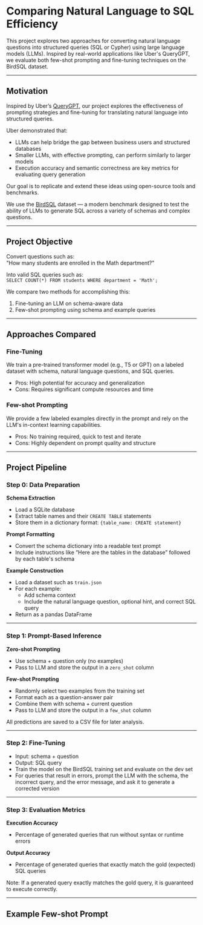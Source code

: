 # Comparing Natural Language to SQL Efficiency

This project explores two approaches for converting natural language questions into structured queries (SQL or Cypher) using large language models (LLMs). Inspired by real-world applications like Uber's QueryGPT, we evaluate both few-shot prompting and fine-tuning techniques on the BirdSQL dataset.

---

## Motivation

Inspired by Uber’s [QueryGPT](https://www.uber.com/blog/query-gpt/), our project explores the effectiveness of prompting strategies and fine-tuning for translating natural language into structured queries.

Uber demonstrated that:
- LLMs can help bridge the gap between business users and structured databases
- Smaller LLMs, with effective prompting, can perform similarly to larger models
- Execution accuracy and semantic correctness are key metrics for evaluating query generation

Our goal is to replicate and extend these ideas using open-source tools and benchmarks.

We use the [BirdSQL](http://bird-bench.github.io/) dataset — a modern benchmark designed to test the ability of LLMs to generate SQL across a variety of schemas and complex questions.

---

## Project Objective

Convert questions such as:  
"How many students are enrolled in the Math department?"  

Into valid SQL queries such as:  
`SELECT COUNT(*) FROM students WHERE department = 'Math';`

We compare two methods for accomplishing this:
1. Fine-tuning an LLM on schema-aware data
2. Few-shot prompting using schema and example queries

---

## Approaches Compared

### Fine-Tuning
We train a pre-trained transformer model (e.g., T5 or GPT) on a labeled dataset with schema, natural language questions, and SQL queries.

- Pros: High potential for accuracy and generalization
- Cons: Requires significant compute resources and time

### Few-shot Prompting
We provide a few labeled examples directly in the prompt and rely on the LLM's in-context learning capabilities.

- Pros: No training required, quick to test and iterate
- Cons: Highly dependent on prompt quality and structure

---

## Project Pipeline

### Step 0: Data Preparation

**Schema Extraction**
- Load a SQLite database
- Extract table names and their `CREATE TABLE` statements
- Store them in a dictionary format: `{table_name: CREATE statement}`

**Prompt Formatting**
- Convert the schema dictionary into a readable text prompt
- Include instructions like “Here are the tables in the database” followed by each table's schema

**Example Construction**
- Load a dataset such as `train.json`
- For each example:
  - Add schema context
  - Include the natural language question, optional hint, and correct SQL query
- Return as a pandas DataFrame

---

### Step 1: Prompt-Based Inference

**Zero-shot Prompting**
- Use schema + question only (no examples)
- Pass to LLM and store the output in a `zero_shot` column

**Few-shot Prompting**
- Randomly select two examples from the training set
- Format each as a question-answer pair
- Combine them with schema + current question
- Pass to LLM and store the output in a `few_shot` column

All predictions are saved to a CSV file for later analysis.

---

### Step 2: Fine-Tuning

- Input: schema + question
- Output: SQL query
- Train the model on the BirdSQL training set and evaluate on the dev set
- For queries that result in errors, prompt the LLM with the schema, the incorrect query, and the error message, and ask it to generate a corrected version

---

### Step 3: Evaluation Metrics

**Execution Accuracy**
- Percentage of generated queries that run without syntax or runtime errors

**Output Accuracy**
- Percentage of generated queries that exactly match the gold (expected) SQL queries

Note: If a generated query exactly matches the gold query, it is guaranteed to execute correctly.

---

## Example Few-shot Prompt


